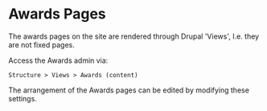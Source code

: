 # Awards Pages

The awards pages on the site are rendered through Drupal 'Views', I.e. they are not fixed pages.

Access the Awards admin via:

`Structure > Views > Awards (content)`

The arrangement of the Awards pages can be edited by modifying these settings.



